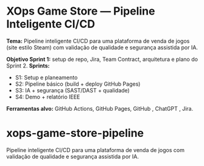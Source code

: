 # XOps Game Store — Pipeline Inteligente CI/CD

**Tema:** Pipeline inteligente CI/CD para uma plataforma de venda de jogos (site estilo Steam) com validação de qualidade e segurança assistida por IA.

**Objetivo Sprint 1:** setup de repo, Jira, Team Contract, arquitetura e plano do Sprint 2.
**Sprints:**
- S1: Setup e planeamento
- S2: Pipeline básico (build + deploy GitHub Pages)
- S3: IA + segurança (SAST/DAST + qualidade)
- S4: Demo + relatório IEEE

**Ferramentas alvo:** GitHub Actions, GitHub Pages,  GitHub , ChatGPT , Jira.
# xops-game-store-pipeline
Pipeline inteligente CI/CD para uma plataforma de venda de jogos com validação de qualidade e segurança assistida por IA.
